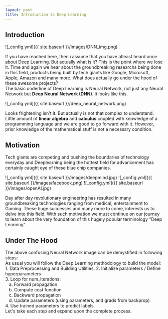 ```yaml
---
layout: post
title: Introduction to Deep Learning
---
```


## Introduction

![_config.yml]({{ site.baseurl }}/images/DNN_img.png)

If you have reached here, then i assume that you have atleast heard once about Deep Learning. But actually what is it? This is the point where we lose it. Time and again we hear about the groundbreaking researchs being done in this field, products being built by tech giants like Google, Microsoft, Apple, Amazon and many more. What does actually go under the hood of these awesome projects? <br>
The basic underline of Deep Learning is Neural Network, not just any Neural Network but **Deep Neural Network (DNN)**. It looks like this.

![_config.yml]({{ site.baseurl }}/deep_neural_network.png)

Looks frightening isn't it. But actually is not that complex to understand. Little amount of **linear algebra** and **calculus** coupled with knowledge of a programming language and we are good to go forward with it. However, prior knowledge of the mathematical stuff is not a necessary condition.

## Motivation

Tech giants are competing and pushing the boundaries of technology everyday and Deeplearning being the hottest field for advancement has certainly caught eye of these blue chip companies.

![_config.yml]({{ site.baseurl }}/images/deepmind.jpg)
![_config.yml]({{ site.baseurl }}/images/facebook.png)
![_config.yml]({{ site.baseurl }}/images/openAI.jpg)

Day after day revolutionary engineering has resulted in many groundbreaking technologies ranging from medical, entertainment to Gaming. These huge successes and many more to come, interests us to delve into this field. With such motivation we must continue on our journey to learn about the very foundation of this hugely popular terminology "Deep Learning".

## Under The Hood

The above confusing Neural Network image can be demystified in following steps:<br>
As usual you will follow the Deep Learning methodology to build the model:<br>
    1. Data Preprocessing and Building Utilities.
    2. Initialize parameters / Define hyperparameters<br>
    3. Loop for num_iterations:<br>
    &nbsp;&nbsp;&nbsp;a. Forward propagation<br>
    &nbsp;&nbsp;&nbsp;b. Compute cost function<br>
    &nbsp;&nbsp;&nbsp;c. Backward propagation<br>
    &nbsp;&nbsp;&nbsp;d. Update parameters (using parameters, and grads from backprop) <br>
    4. Use trained parameters to predict labels<br>
Let's take each step and expand upon the complete process.<br>




